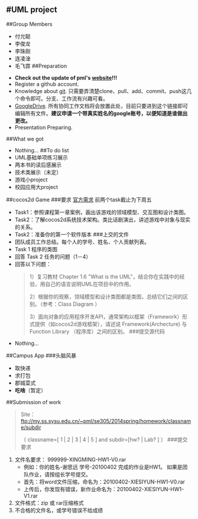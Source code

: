 #UML project
----------------------
##Group Members
- 付允聪
- 李俊龙
- 李珠刚
- 连凌淦
- 毛飞霏
##Preparation
* **Check out the update of pml's [website](http://ss.sysu.edu.cn/~pml/SE305/2014spring/)!!!**
* Register a github account.
* Knowledge about [git](http://rogerdudler.github.io/git-guide/index.zh.html).  只需要弄清楚clone、pull、add、commit、push这几个命令即可。分支、工作流有兴趣可看。
* [GoogleDrive](https://drive.google.com/folderview?id=0B34ZdvcqlZwIUXZra014OG9ZM1U&usp=sharing). 所有协同工作文档将会放置此处，目前只要进到这个链接即可编辑所有文件。**建议申请一个带真实姓名的google账号，以便知道是谁做出更改。**
* Presentation Preparing.

##What we got
* Nothing...
##To do list
* UML基础单项练习展示
* 两本书的读后感展示
* 技术类展示（未定）
* 游戏小project
* 校园应用大project

##cocos2d Game
###要求 [官方需求](http://ss.sysu.edu.cn/~pml/SE305/2014spring/hw_lab_game1.html)
    前两个task截止为下周五
- Task1：参照课程第一章案例，画出该游戏的领域模型、交互图和设计类图。
- Task2：了解cocos2d系统技术架构。类比话剧演出，讲述游戏中对象与现实的关系。
- Task2：准备你的第一个软件版本
###上交的文件
- 团队成员工作总结。每个人的学号、姓名、个人贡献列表。
- Task 1 程序的类图
- 回答 Task 2 任务的问题（1－4）
- 回答以下问题：
    > 1）复习教材 Chapter 1.6 "What is the UML"，结合你在实践中的经验，用自己的语言说明UML在项目中的作用。
    > 
	>2）根据你的观察，领域模型和设计类图都是类图，总结它们之间的区别。（参考：Class Diagram ）
	>
	>3）面向对象的应用程序开发API，通常架构以框架（Framework）形式提供（如cocos2d游戏框架），请述说 Framework(Archecture) 与 Function Library （程序库）之间的区别。
###提交源代码
- Nothing...

##Campus App
###头脑风暴
- 取快递
- 求打包
- 郡城菜式
- **吃啥**（暂定）

##Submission of work
> Site：ftp://my.ss.sysu.edu.cn/~pml/se305/2014spring/homework/classname/subdir 
> 
> （ classname=[ 1 | 2 | 3 | 4 | 5 ] and subdir=[hw? | Lab? ] ）
###提交要求
1. 文件名要求： 999999-XINGMING-HW1-V0.rar 
    * 例如：你的姓名-谢思远 学号-20100402 完成的作业是HW1。 如果是团队作业，请按组长学号提交。
    * 首先：将word文件压缩，命名为：20100402-XIESIYUN-HW1-V0.rar
    * 上传后，你发现有错误，新作业命名为：20100402-XIESIYUN-HW1-V1.rar
2. 文件格式：zip 或 rar压缩格式
3. 不合格的文件名，或学号错误不给成绩
